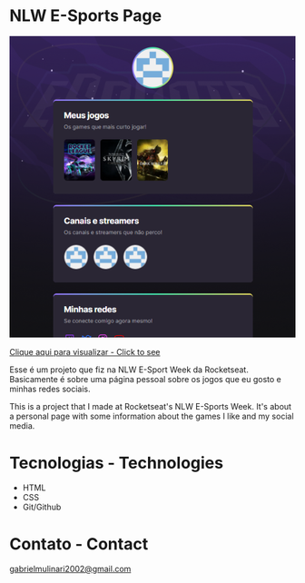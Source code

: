 # NLW E-Sports Page

![preview](./.github/preview.png)

[Clique aqui para visualizar - Click to see]([mulinatti.github.io/nlw-esports-page/](https://mulinatti.github.io/nlw-esports-page/))


Esse é um projeto que fiz na NLW E-Sport Week da Rocketseat. Basicamente é sobre uma página pessoal
sobre os jogos que eu gosto e minhas redes sociais.

This is a project that I made at Rocketseat's NLW E-Sports Week.
It's about a personal page with some information
about the games I like and my social media.

# Tecnologias - Technologies

- HTML
- CSS
- Git/Github

# Contato - Contact

gabrielmulinari2002@gmail.com

